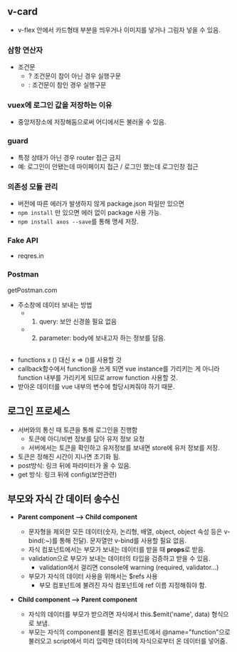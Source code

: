 ## v-card
- v-flex 안에서 카드형태 부분을 띄우거나 이미지를 넣거나 그림자 넣을 수 있음. 


### 삼항 연산자
- 조건문
  - ? 조건문이 참이 아닌 경우 실행구문
  - : 조건문이 참인 경우 실행구문


### vuex에 로그인 값을 저장하는 이유
- 중앙저장소에 저장해둠으로써 어디에서든 불러올 수 있음.


### guard
- 특정 상태가 아닌 경우 router 접근 금지
- 예: 로그인이 안됐는데 마이페이지 접근 / 로그인 했는데 로그인창 접근

### 의존성 모듈 관리
- 버전에 따른 에러가 발생하지 않게 package.json 파일만 있으면 
- `npm install` 만 있으면 에러 없이 package 사용 가능.
- ```npm install axos --save```를 통해 명세 저장.

### Fake API
- reqres.in

### Postman
getPostman.com
- 주소창에 데이터 보내는 방법
    - 1. query: 보안 신경쓸 필요 없음
    - 2. parameter: body에 보내고자 하는 정보를 담음.


##
- functions x () 대신 x => ()를 사용할 것
- callback함수에서 function을 쓰게 되면 vue instance를 가리키는 게 아니라 function 내부를 가리키게 되므로 arrow function 사용할 것.
- 받아온 데이터를 vue 내부의 변수에 할당시켜줘야 하기 때문.

## 로그인 프로세스
- 서버와의 통신 때 토큰을 통해 로그인을 진행함
  - 토큰에 아디/비번 정보를 담아 유저 정보 요청
  - 서버에서는 토큰을 확인하고 유저정보를 보내면 store에 유저 정보를 저장.
- 토큰은 정해진 시간이 지나면 초기화 됨.
- post방식: 링크 뒤에 파라미터가 올 수 있음.
- get 방식: 링크 뒤에 config(보안관련)


## 부모와 자식 간 데이터 송수신
- <b>Parent component --> Child component</b>
  - 문자형을 제외한 모든 데이터(숫자, 논리형, 배열, object, object 속성 등은 v-bind(:~)를 통해 전달). 문자열만 v-bind를 사용할 필요 없음.
  - 자식 컴포넌트에서는 부모가 보내는 데이터를 받을 때 <b>props</b>로 받음. 
  - validation으로 부모가 보내는 데이터의 타입을 검증하고 받을 수 있음.
    -  validation에서 걸리면 console에 warning (required, validator...)
  -  부모가 자식의 데이터 사용을 위해서는 $refs 사용
     -  부모 컴포넌트에 불려진 자식 컴포넌트에 ref 이름 지정해줘야 함.

- <b>Child component --> Parent component</b>
  - 자식의 데이터를 부모가 받으려면 자식에서 this.$emit('name', data) 형식으로 보냄.
  - 부모는 자식의 component를 불러온 컴포넌트에서 @name="function"으로 불러오고 script에서 미리 입력한 데이터에 자식으로부터 온 데이터를 넣어줌.